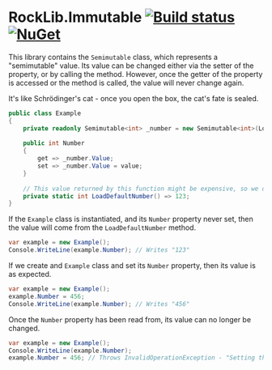 # RockLib.Immutable [![Build status](https://ci.appveyor.com/api/projects/status/e217hl1l8yaj7du7?svg=true)](https://ci.appveyor.com/project/RockLib/rocklib-immutable) [![NuGet](https://img.shields.io/nuget/vpre/RockLib.Immutable.svg)](https://www.nuget.org/packages/RockLib.Immutable)

This library contains the `Semimutable` class, which represents a "semimutable" value. Its value can be changed either via the setter of the <see cref="Value"/> property, or by calling the <see cref="SetValue"/> method. However, once the getter of the <see cref="Value"/> property is accessed or the <see cref="LockValue"/> method is called, the value will never change again.

It's like Schrödinger's cat - once you open the box, the cat's fate is sealed.

```c#
public class Example
{
    private readonly Semimutable<int> _number = new Semimutable<int>(LoadDefaultNumber);
    
    public int Number
    {
        get => _number.Value;
        set => _number.Value = value;
    }
    
    // This value returned by this function might be expensive, so we don't want to execute it unless necessary.
    private static int LoadDefaultNumber() => 123;
}
```

If the `Example` class is instantiated, and its `Number` property never set, then the value will come from the `LoadDefaultNumber` method.

```c#
var example = new Example();
Console.WriteLine(example.Number); // Writes "123"
```

If we create and `Example` class and set its `Number` property, then its value is as expected.

```c#
var example = new Example();
example.Number = 456;
Console.WriteLine(example.Number); // Writes "456"
```

Once the `Number` property has been read from, its value can no longer be changed.

```c#
var example = new Example();
Console.WriteLine(example.Number);
example.Number = 456; // Throws InvalidOperationException - "Setting the value of a Semimutable object is not permitted after it has been locked."
```
